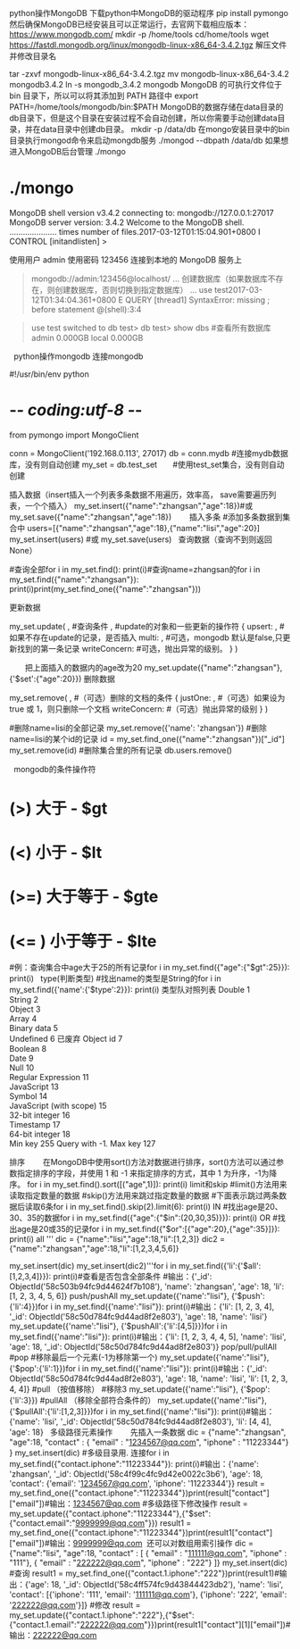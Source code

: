 python操作MongoDB
下载python中MongoDB的驱动程序
pip install pymongo
然后确保MongoDB已经安装且可以正常运行，去官网下载相应版本：https://www.mongodb.com/
mkdir -p /home/tools
cd/home/tools
wget https://fastdl.mongodb.org/linux/mongodb-linux-x86_64-3.4.2.tgz
解压文件并修改目录名

tar -zxvf mongodb-linux-x86_64-3.4.2.tgz
mv mongodb-linux-x86_64-3.4.2 mongodb3.4.2
ln -s mongodb_3.4.2 mongodb
MongoDB 的可执行文件位于 bin 目录下，所以可以将其添加到 PATH 路径中
export PATH=/home/tools/mongodb/bin:$PATH
MongoDB的数据存储在data目录的db目录下，但是这个目录在安装过程不会自动创建，所以你需要手动创建data目录，并在data目录中创建db目录。
mkdir -p /data/db
在mongo安装目录中的bin目录执行mongod命令来启动mongdb服务
./mongod --dbpath /data/db
如果想进入MongoDB后台管理
./mongo

# ./mongo
MongoDB shell version v3.4.2
connecting to: mongodb://127.0.0.1:27017
MongoDB server version: 3.4.2
Welcome to the MongoDB shell.
.....................
times number of files.2017-03-12T01:15:04.901+0800 I CONTROL  [initandlisten] > 

使用用户 admin 使用密码 123456 连接到本地的 MongoDB 服务上
> mongodb://admin:123456@localhost/
... 
创建数据库（如果数据库不存在，则创建数据库，否则切换到指定数据库）
... use test2017-03-12T01:34:04.361+0800 E QUERY    [thread1] SyntaxError: missing ; before statement @(shell):3:4

> use test
switched to db test> db
test> show dbs    #查看所有数据库admin  0.000GB
local  0.000GB

 
python操作mongodb
连接mongodb

#!/usr/bin/env python
# -*- coding:utf-8 -*-
from pymongo import MongoClient

conn = MongoClient('192.168.0.113', 27017)
db = conn.mydb  #连接mydb数据库，没有则自动创建
my_set = db.test_set　　#使用test_set集合，没有则自动创建

插入数据（insert插入一个列表多条数据不用遍历，效率高， save需要遍历列表，一个个插入）
my_set.insert({"name":"zhangsan","age":18})#或
my_set.save({"name":"zhangsan","age":18})
　　插入多条
#添加多条数据到集合中
users=[{"name":"zhangsan","age":18},{"name":"lisi","age":20}]  
my_set.insert(users) #或
my_set.save(users) 
 
查询数据（查询不到则返回None）

#查询全部for i in my_set.find():
    print(i)#查询name=zhangsan的for i in my_set.find({"name":"zhangsan"}):
    print(i)print(my_set.find_one({"name":"zhangsan"}))

更新数据

my_set.update(
   <query>,    #查询条件
   <update>,    #update的对象和一些更新的操作符   {
     upsert: <boolean>,    #如果不存在update的记录，是否插入
     multi: <boolean>,        #可选，mongodb 默认是false,只更新找到的第一条记录
     writeConcern: <document>    #可选，抛出异常的级别。   }
)

　　把上面插入的数据内的age改为20
my_set.update({"name":"zhangsan"},{'$set':{"age":20}})
删除数据

my_set.remove(
   <query>,    #（可选）删除的文档的条件   {
     justOne: <boolean>,    #（可选）如果设为 true 或 1，则只删除一个文档
     writeConcern: <document>    #（可选）抛出异常的级别   }
)


#删除name=lisi的全部记录
my_set.remove({'name': 'zhangsan'})
#删除name=lisi的某个id的记录
id = my_set.find_one({"name":"zhangsan"})["_id"]
my_set.remove(id)
#删除集合里的所有记录
db.users.remove()　

 
mongodb的条件操作符
#    (>)  大于 - $gt
#    (<)  小于 - $lt
#    (>=)  大于等于 - $gte
#    (<= )  小于等于 - $lte
#例：查询集合中age大于25的所有记录for i in my_set.find({"age":{"$gt":25}}):
    print(i)
 
type(判断类型)
#找出name的类型是String的for i in my_set.find({'name':{'$type':2}}):
    print(i)
类型队对照列表
Double    1     
String    2     
Object    3     
Array    4     
Binary data    5     
Undefined    6    已废弃
Object id    7     
Boolean    8     
Date    9     
Null    10     
Regular Expression    11     
JavaScript    13     
Symbol    14     
JavaScript (with scope)    15     
32-bit integer    16     
Timestamp    17     
64-bit integer    18     
Min key    255    Query with -1.
Max key    127     


排序
　　在MongoDB中使用sort()方法对数据进行排序，sort()方法可以通过参数指定排序的字段，并使用 1 和 -1 来指定排序的方式，其中 1 为升序，-1为降序。
for i in my_set.find().sort([("age",1)]):
    print(i)
limit和skip
#limit()方法用来读取指定数量的数据
#skip()方法用来跳过指定数量的数据
#下面表示跳过两条数据后读取6条for i in my_set.find().skip(2).limit(6):
    print(i)
IN
#找出age是20、30、35的数据for i in my_set.find({"age":{"$in":(20,30,35)}}):
    print(i)
OR
#找出age是20或35的记录for i in my_set.find({"$or":[{"age":20},{"age":35}]}):
    print(i)
all
'''
dic = {"name":"lisi","age":18,"li":[1,2,3]}
dic2 = {"name":"zhangsan","age":18,"li":[1,2,3,4,5,6]}

my_set.insert(dic)
my_set.insert(dic2)'''for i in my_set.find({'li':{'$all':[1,2,3,4]}}):
    print(i)#查看是否包含全部条件
#输出：{'_id': ObjectId('58c503b94fc9d44624f7b108'), 'name': 'zhangsan', 'age': 18, 'li': [1, 2, 3, 4, 5, 6]}
push/pushAll
my_set.update({'name':"lisi"}, {'$push':{'li':4}})for i in my_set.find({'name':"lisi"}):
    print(i)#输出：{'li': [1, 2, 3, 4], '_id': ObjectId('58c50d784fc9d44ad8f2e803'), 'age': 18, 'name': 'lisi'}
my_set.update({'name':"lisi"}, {'$pushAll':{'li':[4,5]}})for i in my_set.find({'name':"lisi"}):
    print(i)#输出：{'li': [1, 2, 3, 4, 4, 5], 'name': 'lisi', 'age': 18, '_id': ObjectId('58c50d784fc9d44ad8f2e803')}
pop/pull/pullAll
#pop
#移除最后一个元素(-1为移除第一个)
my_set.update({'name':"lisi"}, {'$pop':{'li':1}})for i in my_set.find({'name':"lisi"}):
    print(i)#输出：{'_id': ObjectId('58c50d784fc9d44ad8f2e803'), 'age': 18, 'name': 'lisi', 'li': [1, 2, 3, 4, 4]}
#pull （按值移除）
#移除3
my_set.update({'name':"lisi"}, {'$pop':{'li':3}})
#pullAll （移除全部符合条件的）
my_set.update({'name':"lisi"}, {'$pullAll':{'li':[1,2,3]}})for i in my_set.find({'name':"lisi"}):
    print(i)#输出：{'name': 'lisi', '_id': ObjectId('58c50d784fc9d44ad8f2e803'), 'li': [4, 4], 'age': 18}
 
多级路径元素操作
　　先插入一条数据
dic = {"name":"zhangsan",
       "age":18,
       "contact" : {
           "email" : "1234567@qq.com",
           "iphone" : "11223344"}
       }
my_set.insert(dic)
#多级目录用. 连接for i in my_set.find({"contact.iphone":"11223344"}):
    print(i)#输出：{'name': 'zhangsan', '_id': ObjectId('58c4f99c4fc9d42e0022c3b6'), 'age': 18, 'contact': {'email': '1234567@qq.com', 'iphone': '11223344'}}
result = my_set.find_one({"contact.iphone":"11223344"})print(result["contact"]["email"])#输出：1234567@qq.com
#多级路径下修改操作
result = my_set.update({"contact.iphone":"11223344"},{"$set":{"contact.email":"9999999@qq.com"}})
result1 = my_set.find_one({"contact.iphone":"11223344"})print(result1["contact"]["email"])#输出：9999999@qq.com
 还可以对数组用索引操作
dic = {"name":"lisi",
       "age":18,
       "contact" : [
           {
           "email" : "111111@qq.com",
           "iphone" : "111"},
           {
           "email" : "222222@qq.com",
           "iphone" : "222"}
       ]}
my_set.insert(dic)
#查询
result1 = my_set.find_one({"contact.1.iphone":"222"})print(result1)#输出：{'age': 18, '_id': ObjectId('58c4ff574fc9d43844423db2'), 'name': 'lisi', 'contact': [{'iphone': '111', 'email': '111111@qq.com'}, {'iphone': '222', 'email': '222222@qq.com'}]}
#修改
result = my_set.update({"contact.1.iphone":"222"},{"$set":{"contact.1.email":"222222@qq.com"}})print(result1["contact"][1]["email"])#输出：222222@qq.com
